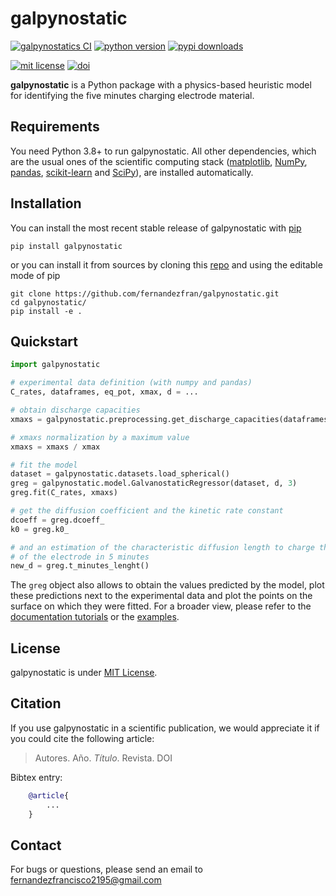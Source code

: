 # galpynostatic

[![galpynostatics CI](https://github.com/fernandezfran/galpynostatic/actions/workflows/CI.yml/badge.svg)](https://github.com/fernandezfran/galpynostatic/actions/workflows/CI.yml)
[![python version](https://img.shields.io/badge/python-3.8%2B-77b7fe)](https://www.python.org/)
[![pypi downloads](https://img.shields.io/pypi/dw/galpynostatic?label=PyPI%20Downloads)](https://pypistats.org/packages/galpynostatic)

[![mit license](https://img.shields.io/badge/License-MIT-fcf695)](https://github.com/fernandezfran/galpynostatic/blob/main/LICENSE)
[![doi](https://img.shields.io/badge/doi-TODO-b19cd9)](https://www.doi.org/)

**galpynostatic** is a Python package with a physics-based heuristic model for 
identifying the five minutes charging electrode material.


## Requirements

You need Python 3.8+ to run galpynostatic. All other dependencies, which are the 
usual ones of the scientific computing stack
([matplotlib](https://matplotlib.org/), [NumPy](https://numpy.org/), 
[pandas](https://pandas.pydata.org/), [scikit-learn](https://scikit-learn.org/) 
and [SciPy](https://scipy.org/)), are installed automatically.


## Installation

You can install the most recent stable release of galpynostatic with 
[pip](https://pip.pypa.io/en/latest/)

```
pip install galpynostatic
```

or you can install it from sources by cloning this 
[repo](https://github.com/fernandezfran/galpynostatic) and using the editable 
mode of pip

```
git clone https://github.com/fernandezfran/galpynostatic.git 
cd galpynostatic/
pip install -e .
```


## Quickstart

```python
import galpynostatic

# experimental data definition (with numpy and pandas)
C_rates, dataframes, eq_pot, xmax, d = ...

# obtain discharge capacities
xmaxs = galpynostatic.preprocessing.get_discharge_capacities(dataframes, eq_pot)

# xmaxs normalization by a maximum value
xmaxs = xmaxs / xmax

# fit the model
dataset = galpynostatic.datasets.load_spherical()
greg = galpynostatic.model.GalvanostaticRegressor(dataset, d, 3)
greg.fit(C_rates, xmaxs)

# get the diffusion coefficient and the kinetic rate constant
dcoeff = greg.dcoeff_
k0 = greg.k0_

# and an estimation of the characteristic diffusion length to charge the 80%
# of the electrode in 5 minutes
new_d = greg.t_minutes_lenght()
```

The `greg` object also allows to obtain the values predicted by the model, plot 
these predictions next to the experimental data and plot the points on the 
surface on which they were fitted. For a broader view, please refer to the 
[documentation tutorials](https://galpynostatic.readthedocs.io/en/latest/tutorial/index.html)
or the [examples](https://github.com/fernandezfran/galpynostatic/tree/main/examples).



## License

galpynostatic is under 
[MIT License](https://github.com/fernandezfran/galpynostatic/blob/main/LICENSE).


## Citation

If you use galpynostatic in a scientific publication, we would appreciate it if 
you could cite the following article:

> Autores. Año. _Título_. Revista. DOI

Bibtex entry:

```bibtex
    @article{
        ...
    }
```


## Contact

For bugs or questions, please send an email to <fernandezfrancisco2195@gmail.com>
